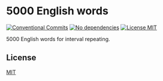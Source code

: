 # 5000 English words

[![Conventional Commits][conventional-commits-image]](https://conventionalcommits.org)
[![No dependencies][dependencies-none-image]](package.json)
[![License MIT][license-image]](LICENSE)

5000 English words for interval repeating.

## License

[MIT](LICENSE)

[conventional-commits-image]: https://img.shields.io/badge/Conventional%20Commits-1.0.0-yellow.svg "Conventional Commits"
[dependencies-none-image]: https://img.shields.io/badge/dependencies-none-brightgreen "No dependencies"
[license-image]: https://img.shields.io/badge/license-MIT-blue.svg "The MIT License"
